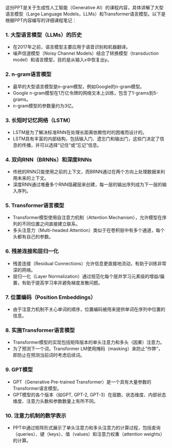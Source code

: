这份PPT是关于生成性人工智能（Generative AI）的课程内容，具体讲解了大型语言模型（Large Language Models，LLMs）和Transformer语言模型。以下是根据PPT内容编写的详细课程笔记：

### 1. 大型语言模型（LLMs）的历史
- 在2017年之前，语言模型主要应用于语音识别和机器翻译。
- 噪声信道模型（Noisy Channel Models）结合了转换模型（transduction model）和语言模型，目的是从输入x中恢复出y。

### 2. n-gram语言模型
- 最早的大型语言模型是n-gram模型，例如Google的n-gram模型。
- Google n-gram模型在1万亿令牌的网络文本上训练，包含了1-grams到5-grams。
- n-gram模型的参数量约为3亿。

### 3. 长短时记忆网络（LSTM）
- LSTM是为了解决标准RNN在处理长距离依赖性时的困难而设计的。
- LSTM具有丰富的内部结构，包括输入门、遗忘门和输出门，这些门决定了信息的传播，并可以选择“记住”或“忘记”信息。

### 4. 双向RNN（BRNNs）和深度RNNs
- 传统的RNN只能使用之前的上下文，而BRNN通过在两个方向上处理数据来利用未来的上下文。
- 深度RNN通过堆叠多个RNN隐藏层来创建，每一层的输出序列成为下一层的输入序列。

### 5. Transformer语言模型
- Transformer模型使用自注意力机制（Attention Mechanism），允许模型在序列的不同位置之间直接建立联系。
- 多头注意力（Multi-headed Attention）类似于在卷积层中有多个通道，每个头都有自己的参数。

### 6. 残差连接和层归一化
- 残差连接（Residual Connections）允许信息更直接地流动，有助于训练非常深的网络。
- 层归一化（Layer Normalization）通过规范化每个层并学习元素级的增益/偏置，有助于提高学习率并避免梯度发散问题。

### 7. 位置编码（Position Embeddings）
- 由于注意力机制不关心单词的顺序，位置编码被用来提供单词在序列中位置的信息。

### 8. 实施Transformer语言模型
- Transformer模型的实现包括矩阵版本的单头注意力和多头（因果）注意力。
- 为了预测下一个词，Transformer LM使用掩码（masking）来防止“作弊”，即防止在预测当前词时考虑后续词。

### 9. GPT模型
- GPT（Generative Pre-trained Transformer）是一个具有大量参数的Transformer语言模型。
- GPT模型的各个版本（如GPT, GPT-2, GPT-3）在层数、状态维度、内部状态维度、注意力头数和参数数量上有所不同。

### 10. 注意力机制的数学表示
- PPT中通过矩阵形式展示了单头注意力和多头注意力的计算过程，包括查询（queries）、键（keys）、值（values）和注意力权重（attention weights）的计算。
